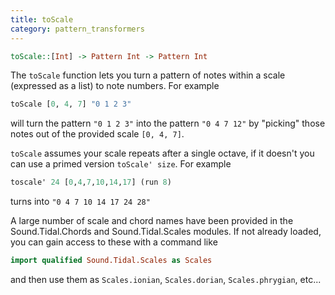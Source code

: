 ```yaml
---
title: toScale
category: pattern_transformers
---
```


~~~~ haskell
toScale::[Int] -> Pattern Int -> Pattern Int
~~~~

The `toScale` function lets you turn a pattern of notes within a scale (expressed as a
list) to note numbers.  For example 
~~~~ haskell
toScale [0, 4, 7] "0 1 2 3"
~~~~
will turn the pattern `"0 1 2 3"` into the pattern `"0 4 7 12"` by "picking" those notes out of the provided
scale `[0, 4, 7]`.

`toScale` assumes your scale repeats after a single octave, if it doesn't you can use a primed version
`toScale' size`.  For example

~~~~ haskell
toscale' 24 [0,4,7,10,14,17] (run 8)
~~~~

turns into `"0 4 7 10 14 17 24 28"`

A large number of scale and chord names have been provided in the Sound.Tidal.Chords and Sound.Tidal.Scales modules.
If not already loaded, you can gain access to these with a command like

~~~~ haskell
import qualified Sound.Tidal.Scales as Scales
~~~~

and then use them as `Scales.ionian`, `Scales.dorian`, `Scales.phrygian`, etc...
